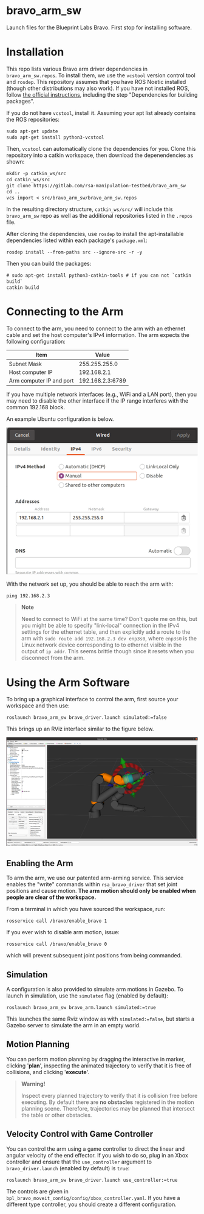 # bravo_arm_sw

Launch files for the Blueprint Labs Bravo. First stop for installing software.

# Installation
This repo lists various Bravo arm driver dependencies in `bravo_arm_sw.repos`. To install them, we use the `vcstool` version control tool and `rosdep`. This repository assumes that you have ROS Noetic installed (though other distributions may also work). If you have not installed ROS, follow [the official instructions](http://wiki.ros.org/noetic/Installation/Ubuntu), including the step "Dependencies for building packages".

If you do not have `vcstool`, install it. Assuming your apt list already contains the ROS repositories:
```
sudo apt-get update
sudo apt-get install python3-vcstool
```

Then, `vcstool` can automatically clone the dependencies for you. Clone this repository into a catkin workspace, then download the depenendencies as shown:
```
mkdir -p catkin_ws/src
cd catkin_ws/src
git clone https://gitlab.com/rsa-manipulation-testbed/bravo_arm_sw
cd ..
vcs import < src/bravo_arm_sw/bravo_arm_sw.repos
```

In the resulting directory structure, `catkin_ws/src/` will include this `bravo_arm_sw` repo as well as the additional repositories listed in the `.repos` file.

After cloning the dependencies, use `rosdep` to install the apt-installable dependencies listed within each package's `package.xml`:
```
rosdep install --from-paths src --ignore-src -r -y
```

Then you can build the packages:
```
# sudo apt-get install python3-catkin-tools # if you can not `catkin build`
catkin build
```

# Connecting to the Arm

To connect to the arm, you need to connect to the arm with an ethernet cable and set the host computer's IPv4 information. The arm expects the following configuration:

| Item                      | Value             |
| -----------               | -----------       |
| Subnet Mask               | 255.255.255.0     |
| Host computer IP          | 192.168.2.1       |
| Arm computer IP and port  | 192.168.2.3:6789  |

If you have multiple network interfaces (e.g., WiFi and a LAN port), then you may need to disable the other interface if the IP range interferes with the common 192.168 block.

An example Ubuntu configuration is below.

![networking](figs/net.png)

With the network set up, you should be able to reach the arm with:
```
ping 192.168.2.3
```
> **Note**
>
> Need to connect to WiFi at the same time? Don't quote me on this, but you might be able to specify "link-local" connection in the IPv4 settings for the ethernet table, and then explicitly add a route to the arm with `sudo route add 192.168.2.3 dev enp3s0`, where `enp3s0` is the Linux network device corresponding to to ethernet visible in the output of `ip addr`. This seems brittle though since it resets when you disconnect from the arm.

# Using the Arm Software

To bring up a graphical interface to control the arm, first source your workspace and then use:
```
roslaunch bravo_arm_sw bravo_driver.launch simulated:=false
```

This brings up an RViz interface similar to the figure below.

![rviz](figs/rviz.png)

## Enabling the Arm
To arm the arm, we use our patented arm-arming service. This service enables the "write" commands within `rsa_bravo_driver` that set joint positions and cause motion. **The arm motion should only be enabled when people are clear of the workspace.**

From a terminal in which you have sourced the workspace, run:
```
rosservice call /bravo/enable_bravo 1
```

If you ever wish to disable arm motion, issue:
```
rosservice call /bravo/enable_bravo 0
```
which will prevent subsequent joint positions from being commanded.

## Simulation
A configuration is also provided to simulate arm motions in Gazebo. To launch in simulation, use the `simulated` flag (enabled by default):
```
roslaunch bravo_arm_sw bravo_arm.launch simulated:=true
```
This launches the same Rviz window as with `simulated:=false`, but starts a Gazebo server to simulate the arm in an empty world.

## Motion Planning
You can perform motion planning by dragging the interactive in marker, clicking '**plan**', inspecting the animated trajectory to verify that it is free of collisions, and clicking '**execute**'.

> **Warning!**
>
> Inspect every planned trajectory to verify that it is collision free before executing. By default there are **no obstacles** registered in the motion planning scene. Therefore, trajectories may be planned that intersect the table or other obstacles.

## Velocity Control with Game Controller
You can control the arm using a game controller to direct the linear and angular velocity of the end effector. If you wish to do so, plug in an Xbox controller and ensure that the `use_controller` argument to `bravo_driver.launch` (enabled by default) is `true`:
```
roslaunch bravo_arm_sw bravo_driver.launch use_controller:=true
```

The controls are given in `bpl_bravo_moveit_config/config/xbox_controller.yaml`. If you have a different type controller, you should create a different configuration.